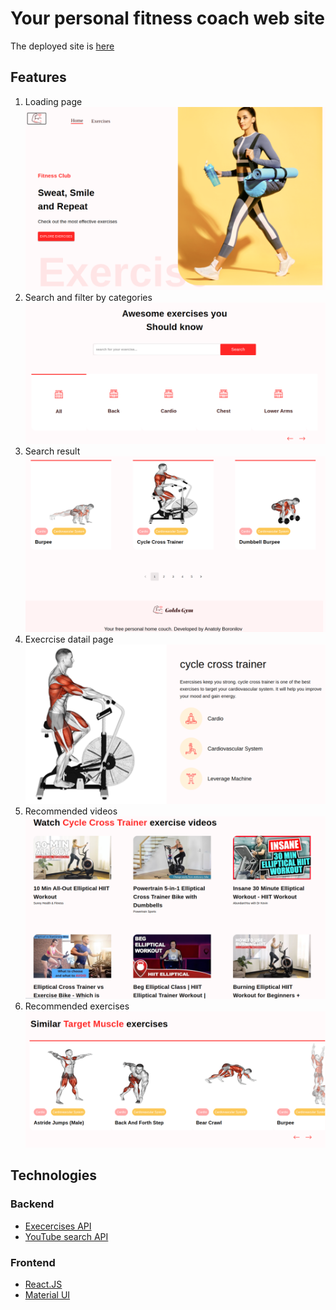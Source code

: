 # Your personal fitness coach web site
The deployed site is [here](https://your-fitness-coach.netlify.app/)

## Features
1. Loading page
![Landing page](https://github.com/aboronilov/Fitness_project/blob/master/src/assets/scrennshots/1.png)
2. Search and filter by categories
![Search](https://github.com/aboronilov/Fitness_project/blob/master/src/assets/scrennshots/2.png)
3. Search result
![Result](https://github.com/aboronilov/Fitness_project/blob/master/src/assets/scrennshots/3.png)
4. Execrcise datail page
![Page](https://github.com/aboronilov/Fitness_project/blob/master/src/assets/scrennshots/4.png)
5. Recommended videos
![Videos](https://github.com/aboronilov/Fitness_project/blob/master/src/assets/scrennshots/5.png)
6. Recommended exercises
![Exercises](https://github.com/aboronilov/Fitness_project/blob/master/src/assets/scrennshots/6.png)


## Technologies
### Backend
* [Execercises API](https://rapidapi.com/justin-WFnsXH_t6/api/exercisedb?utm_source=youtube.com%2FJavaScriptMastery&utm_medium=referral&utm_campaign=DevRel)
* [YouTube search API](https://rapidapi.com/h0p3rwe/api/youtube-search-and-download?utm_source=youtube.com%2FJavaScriptMastery&utm_medium=referral&utm_campaign=DevRel)

### Frontend
* [React.JS](https://reactjs.org/)
* [Material UI](https://mui.com/)
